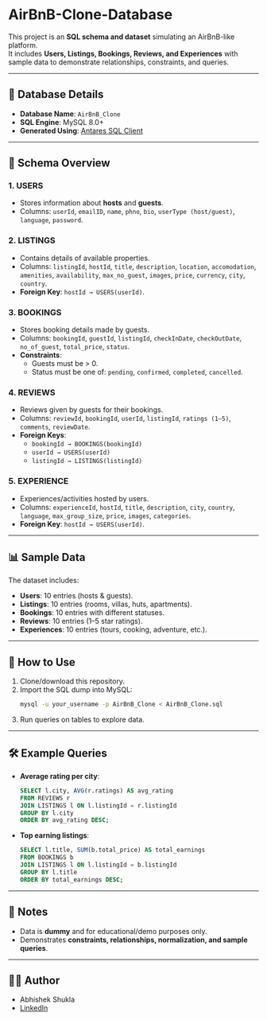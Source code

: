 # AirBnB-Clone-Database

This project is an **SQL schema and dataset** simulating an AirBnB-like platform.  
It includes **Users, Listings, Bookings, Reviews, and Experiences** with sample data to demonstrate relationships, constraints, and queries.

---

## 📂 Database Details
- **Database Name**: `AirBnB_Clone`
- **SQL Engine**: MySQL 8.0+
- **Generated Using**: [Antares SQL Client](https://antares-sql.app/)

---

## 📑 Schema Overview

### 1. USERS
- Stores information about **hosts** and **guests**.
- Columns: `userId`, `emailID`, `name`, `phno`, `bio`, `userType (host/guest)`, `language`, `password`.

### 2. LISTINGS
- Contains details of available properties.
- Columns: `listingId`, `hostId`, `title`, `description`, `location`, `accomodation`, `amenities`, `availability`, `max_no_guest`, `images`, `price`, `currency`, `city`, `country`.
- **Foreign Key**: `hostId → USERS(userId)`.

### 3. BOOKINGS
- Stores booking details made by guests.
- Columns: `bookingId`, `guestId`, `listingId`, `checkInDate`, `checkOutDate`, `no_of_guest`, `total_price`, `status`.
- **Constraints**:
  - Guests must be > 0.
  - Status must be one of: `pending`, `confirmed`, `completed`, `cancelled`.

### 4. REVIEWS
- Reviews given by guests for their bookings.
- Columns: `reviewId`, `bookingId`, `userId`, `listingId`, `ratings (1–5)`, `comments`, `reviewDate`.
- **Foreign Keys**:
  - `bookingId → BOOKINGS(bookingId)`
  - `userId → USERS(userId)`
  - `listingId → LISTINGS(listingId)`

### 5. EXPERIENCE
- Experiences/activities hosted by users.
- Columns: `experienceId`, `hostId`, `title`, `description`, `city`, `country`, `language`, `max_group_size`, `price`, `images`, `categories`.
- **Foreign Key**: `hostId → USERS(userId)`.

---

## 📊 Sample Data
The dataset includes:
- **Users**: 10 entries (hosts & guests).
- **Listings**: 10 entries (rooms, villas, huts, apartments).
- **Bookings**: 10 entries with different statuses.
- **Reviews**: 10 entries (1–5 star ratings).
- **Experiences**: 10 entries (tours, cooking, adventure, etc.).

---

## 🚀 How to Use
1. Clone/download this repository.
2. Import the SQL dump into MySQL:
   ```bash
   mysql -u your_username -p AirBnB_Clone < AirBnB_Clone.sql
   ```
3. Run queries on tables to explore data.

---

## 🛠 Example Queries

- **Average rating per city**:
  ```sql
  SELECT l.city, AVG(r.ratings) AS avg_rating
  FROM REVIEWS r
  JOIN LISTINGS l ON l.listingId = r.listingId
  GROUP BY l.city
  ORDER BY avg_rating DESC;
  ```

- **Top earning listings**:
  ```sql
  SELECT l.title, SUM(b.total_price) AS total_earnings
  FROM BOOKINGS b
  JOIN LISTINGS l ON l.listingId = b.listingId
  GROUP BY l.title
  ORDER BY total_earnings DESC;
  ```

---

## 📌 Notes
- Data is **dummy** and for educational/demo purposes only.
- Demonstrates **constraints, relationships, normalization, and sample queries**.

---

## 👨‍💻 Author
- Abhishek Shukla  
- [LinkedIn](https://www.linkedin.com/in/abhishek-shukla-052897292/)  
